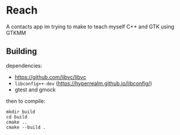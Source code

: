 # Reach

A contacts app im trying to make to teach myself C++ and GTK using GTKMM

## Building

dependencies:
- https://github.com/libvc/libvc
- `libconfig++-dev` (https://hyperrealm.github.io/libconfig/)
- gtest and gmock



then to compile:
```
mkdir build
cd build
cmake ..
cmake --build .
```